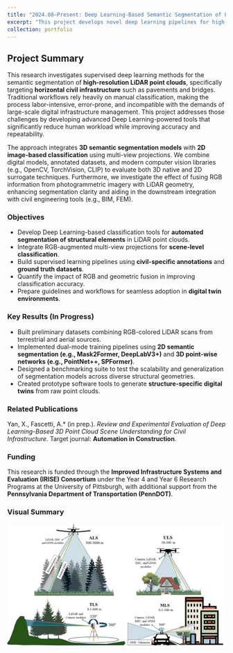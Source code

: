 ```yaml
---
title: "2024.08–Present: Deep Learning-Based Semantic Segmentation of LiDAR Point Clouds for Civil Infrastructure"
excerpt: "This project develops novel deep learning pipelines for high-resolution 3D point cloud segmentation tailored to civil infrastructure. The goal is to automate the classification of structural elements in LiDAR data and advance digital twin technologies for robust asset management and real-time monitoring applications."
collection: portfolio
---
```


## Project Summary

This research investigates supervised deep learning methods for the semantic segmentation of **high-resolution LiDAR point clouds**, specifically targeting **horizontal civil infrastructure** such as pavements and bridges. Traditional workflows rely heavily on manual classification, making the process labor-intensive, error-prone, and incompatible with the demands of large-scale digital infrastructure management. This project addresses those challenges by developing advanced Deep Learning-powered tools that significantly reduce human workload while improving accuracy and repeatability.

The approach integrates **3D semantic segmentation models** with **2D image-based classification** using multi-view projections. We combine digital models, annotated datasets, and modern computer vision libraries (e.g., OpenCV, TorchVision, CLIP) to evaluate both 3D native and 2D surrogate techniques. Furthermore, we investigate the effect of fusing RGB information from photogrammetric imagery with LiDAR geometry, enhancing segmentation clarity and aiding in the downstream integration with civil engineering tools (e.g., BIM, FEM).

### Objectives

- Develop Deep Learning-based classification tools for **automated segmentation of structural elements** in LiDAR point clouds.
- Integrate RGB-augmented multi-view projections for **scene-level classification**.
- Build supervised learning pipelines using **civil-specific annotations** and **ground truth datasets**.
- Quantify the impact of RGB and geometric fusion in improving classification accuracy.
- Prepare guidelines and workflows for seamless adoption in **digital twin environments**.

### Key Results (In Progress)

- Built preliminary datasets combining RGB-colored LiDAR scans from terrestrial and aerial sources.
- Implemented dual-mode training pipelines using **2D semantic segmentation (e.g., Mask2Former, DeepLabV3+)** and **3D point-wise networks (e.g., PointNet++, SPFormer)**.
- Designed a benchmarking suite to test the scalability and generalization of segmentation models across diverse structural geometries.
- Created prototype software tools to generate **structure-specific digital twins** from raw point clouds.

### Related Publications

Yan, X., Fascetti, A.\* (in prep.). *Review and Experimental Evaluation of Deep Learning-Based 3D Point Cloud Scene Understanding for Civil Infrastructure*. Target journal: **Automation in Construction**.

### Funding

This research is funded through the **Improved Infrastructure Systems and Evaluation (IRISE) Consortium** under the Year 4 and Year 6 Research Programs at the University of Pittsburgh, with additional support from the **Pennsylvania Department of Transportation (PennDOT)**.

### Visual Summary

<img src='/images/Portfolio_03.png' alt='LiDAR semantic segmentation overview'>
